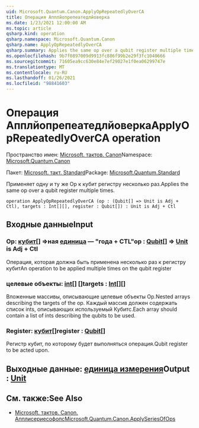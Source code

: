 ```yaml
---
uid: Microsoft.Quantum.Canon.ApplyOpRepeatedlyOverCA
title: Операция Апплйопрепеатедлйоверка
ms.date: 1/23/2021 12:00:00 AM
ms.topic: article
qsharp.kind: operation
qsharp.namespace: Microsoft.Quantum.Canon
qsharp.name: ApplyOpRepeatedlyOverCA
qsharp.summary: Applies the same op over a qubit register multiple times.
ms.openlocfilehash: 9b7f0897009d9913fc886f99b2e29f3fc1040666
ms.sourcegitcommit: 71605ea9cc630e84e7ef29027e1f0ea06299747e
ms.translationtype: MT
ms.contentlocale: ru-RU
ms.lasthandoff: 01/26/2021
ms.locfileid: "98841603"
---
```

# <a name="applyoprepeatedlyoverca-operation"></a><span data-ttu-id="1547e-102">Операция Апплйопрепеатедлйоверка</span><span class="sxs-lookup"><span data-stu-id="1547e-102">ApplyOpRepeatedlyOverCA operation</span></span>

<span data-ttu-id="1547e-103">Пространство имен: [Microsoft. тактов. Canon](xref:Microsoft.Quantum.Canon)</span><span class="sxs-lookup"><span data-stu-id="1547e-103">Namespace: [Microsoft.Quantum.Canon](xref:Microsoft.Quantum.Canon)</span></span>

<span data-ttu-id="1547e-104">Пакет: [Microsoft. такт. Standard](https://nuget.org/packages/Microsoft.Quantum.Standard)</span><span class="sxs-lookup"><span data-stu-id="1547e-104">Package: [Microsoft.Quantum.Standard](https://nuget.org/packages/Microsoft.Quantum.Standard)</span></span>


<span data-ttu-id="1547e-105">Применяет одну и ту же Op к кубит регистру несколько раз.</span><span class="sxs-lookup"><span data-stu-id="1547e-105">Applies the same op over a qubit register multiple times.</span></span>

```qsharp
operation ApplyOpRepeatedlyOverCA (op : (Qubit[] => Unit is Adj + Ctl), targets : Int[][], register : Qubit[]) : Unit is Adj + Ctl
```


## <a name="input"></a><span data-ttu-id="1547e-106">Входные данные</span><span class="sxs-lookup"><span data-stu-id="1547e-106">Input</span></span>

### <a name="op--qubit--unit--is-adj--ctl"></a><span data-ttu-id="1547e-107">Op: [кубит](xref:microsoft.quantum.lang-ref.qubit)[] =>ная [единица](xref:microsoft.quantum.lang-ref.unit)  — "года + CTL"</span><span class="sxs-lookup"><span data-stu-id="1547e-107">op : [Qubit](xref:microsoft.quantum.lang-ref.qubit)[] => [Unit](xref:microsoft.quantum.lang-ref.unit)  is Adj + Ctl</span></span>

<span data-ttu-id="1547e-108">Операция, которая должна быть применена несколько раз к регистру кубит</span><span class="sxs-lookup"><span data-stu-id="1547e-108">An operation to be applied multiple times on the qubit register</span></span>


### <a name="targets--int"></a><span data-ttu-id="1547e-109">целевые объекты: [int](xref:microsoft.quantum.lang-ref.int)[] []</span><span class="sxs-lookup"><span data-stu-id="1547e-109">targets : [Int](xref:microsoft.quantum.lang-ref.int)[][]</span></span>

<span data-ttu-id="1547e-110">Вложенные массивы, описывающие целевые объекты Op.</span><span class="sxs-lookup"><span data-stu-id="1547e-110">Nested arrays describing the targets of the op.</span></span> <span data-ttu-id="1547e-111">Каждый массив должен содержать список ints, описывающих используемый Кубитс.</span><span class="sxs-lookup"><span data-stu-id="1547e-111">Each array should contain a list of ints describing the qubits to be used.</span></span>


### <a name="register--qubit"></a><span data-ttu-id="1547e-112">Register: [кубит](xref:microsoft.quantum.lang-ref.qubit)[]</span><span class="sxs-lookup"><span data-stu-id="1547e-112">register : [Qubit](xref:microsoft.quantum.lang-ref.qubit)[]</span></span>

<span data-ttu-id="1547e-113">Регистр кубит, по которому будет выполняться операция.</span><span class="sxs-lookup"><span data-stu-id="1547e-113">Qubit register to be acted upon.</span></span>



## <a name="output--unit"></a><span data-ttu-id="1547e-114">Выходные данные: [единица измерения](xref:microsoft.quantum.lang-ref.unit)</span><span class="sxs-lookup"><span data-stu-id="1547e-114">Output : [Unit](xref:microsoft.quantum.lang-ref.unit)</span></span>



## <a name="see-also"></a><span data-ttu-id="1547e-115">См. также:</span><span class="sxs-lookup"><span data-stu-id="1547e-115">See Also</span></span>

- [<span data-ttu-id="1547e-116">Microsoft. тактов. Canon. Апплисериесофопс</span><span class="sxs-lookup"><span data-stu-id="1547e-116">Microsoft.Quantum.Canon.ApplySeriesOfOps</span></span>](xref:Microsoft.Quantum.Canon.ApplySeriesOfOps)